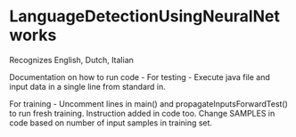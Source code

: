 ﻿# LanguageDetectionUsingNeuralNetworks
Recognizes English, Dutch, Italian

Documentation on how to run code -
For testing - Execute java file and input data in a single line from standard in.

For training - Uncomment lines in main() and propagateInputsForwardTest() to run fresh training. Instruction added in code too. Change SAMPLES in code based on number of input samples in training set.
